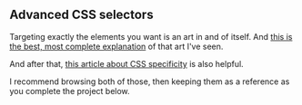 ## Advanced CSS selectors

Targeting exactly the elements you want is an art in and of itself. And [this is the best, most complete explanation](http://www.smashingmagazine.com/2009/08/17/taming-advanced-css-selectors/) of that art I've seen.

And after that, [this article about CSS specificity](http://www.smashingmagazine.com/2007/07/27/css-specificity-things-you-should-know/) is also helpful.

I recommend browsing both of those, then keeping them as a reference as you complete the project below.
